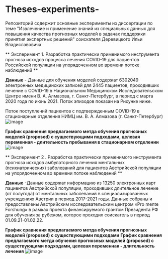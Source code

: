# Theses-experiments-
Репозиторий содержит основные эксперименты из диссертации по теме "Извлечение и применение знаний из специальных данных для повышения качества прогнозных моделей в задачах поддержки принятия экспертных решений" соискателя Деревицкого Ильи Владиславовича

** Эксперимент 1. Разработка практически применимого инструмента прогноза исходов процесса лечения COVID-19 для пациентов Российской популяции на упорядоченном во времени потоке наблюдений ** 

**Данные** - Данные для обучения моделей содержат 6302049 электронных медицинских записей для 2445 пациентов, проходивших лечение с COVID-19 в Национальном Медицинском Исследовательском Центре имени В. А. Алмазова, г. Санкт-Петербург, в период с марта 2020 года по июнь 2021. Поток эпизодов показан на Рисунке ниже.

Поток поступлений пациентов с подтвержденным COVID-19 в стационарные отделения НИМЦ им. В. А. Алмазова (г. Санкт-Петербург)
![image](https://user-images.githubusercontent.com/57001330/205262235-53b803d2-5eb0-41be-8cef-bd33460b708f.png)

**График сравнения предлагаемого метда обучения прогнозных моделей (proposed) c существующими подходами, целевая переменная - длительность пребывания в стационарном отделении**
![image](https://user-images.githubusercontent.com/57001330/205262809-6556cd4f-e43f-4afb-89da-2ee0149c5ee0.png)

** Эксперимент 2 . Разработка практически применимого инструмента прогноза исходов амбулаторного лечения ментальных (психиатрических) заболеваний для пациентов Австрийской популяции на упорядоченном во времени потоке наблюдений ** 

**Данные** -Данные содержат информацию из 13250 электронных карт пациентов Австрийской популяции, проходивших длительное лечение (от полугода) от ментальных заболеваний в специализированных учреждениях Австрии в период 2017-2021 годы. Данные собраны и предоставлены Австрийским исследовательским центром «Pro mente Forshung» в рамках проекта финансируемого грантом Президента РФ для обучения за рубежом, которое проходил соискатель в период 01.09.21-01.02.22.

**График сравнения предлагаемого метда обучения прогнозных моделей (proposed) c существующими подходами**
**График сравнения предлагаемого метда обучения прогнозных моделей (proposed) c существующими подходами, целевая переменная - длительность лечения**
![image](https://user-images.githubusercontent.com/57001330/205263421-cd0d5591-2d83-4d1d-a6f7-01c82dbcc9d2.png)
